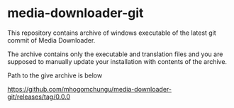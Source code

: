 # media-downloader-git

This repository contains archive of windows executable 
of the latest git commit of Media Downloader.

The archive contains only the executable and translation
files and you are supposed to manually update your installation
with contents of the archive.

Path to the give archive is below

https://github.com/mhogomchungu/media-downloader-git/releases/tag/0.0.0
